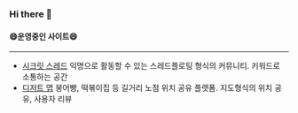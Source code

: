 ### Hi there 👋
<!--
**779003/779003** is a ✨ _special_ ✨ repository because its `README.md` (this file) appears on your GitHub profile.

Here are some ideas to get you started:

- 🔭 I’m currently working on ...
- 🌱 I’m currently learning ...
- 👯 I’m looking to collaborate on ...
- 🤔 I’m looking for help with ...
- 💬 Ask me about ...
- 📫 How to reach me: ...
- 😄 Pronouns: ...
- ⚡ Fun fact: ...
-->


#### 😄운영중인 사이트😄
-----
* [시크릿 스레드](http://secret-thread.com) 익명으로 활동할 수 있는 스레드플로팅 형식의 커뮤니티. 키워드로 소통하는 공간
* [디저트 맵](https://dessert-map.com)  붕어빵, 떡볶이집 등 길거리 노점 위치 공유 플랫폼. 지도형식의 위치 공유, 사용자 리뷰
